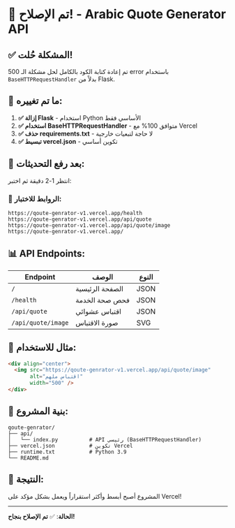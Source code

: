 # 🚀 تم الإصلاح! - Arabic Quote Generator API

## ✅ **المشكلة حُلت!**

تم إعادة كتابة الكود بالكامل لحل مشكلة الـ 500 error باستخدام `BaseHTTPRequestHandler` بدلاً من Flask.

## 🔧 **ما تم تغييره:**

1. **✅ إزالة Flask** - استخدام Python الأساسي فقط
2. **✅ استخدام BaseHTTPRequestHandler** - متوافق 100% مع Vercel
3. **✅ حذف requirements.txt** - لا حاجة لتبعيات خارجية
4. **✅ تبسيط vercel.json** - تكوين أساسي

## 🚀 **بعد رفع التحديثات:**

انتظر 1-2 دقيقة ثم اختبر:

### 📍 **الروابط للاختبار:**

```
https://qoute-genrator-v1.vercel.app/health
https://qoute-genrator-v1.vercel.app/api/quote
https://qoute-genrator-v1.vercel.app/api/quote/image
https://qoute-genrator-v1.vercel.app/
```

## 📊 **API Endpoints:**

| Endpoint | الوصف | النوع |
|----------|--------|-------|
| `/` | الصفحة الرئيسية | JSON |
| `/health` | فحص صحة الخدمة | JSON |
| `/api/quote` | اقتباس عشوائي | JSON |
| `/api/quote/image` | صورة الاقتباس | SVG |

## 🎯 **مثال للاستخدام:**

```markdown
<div align="center">
  <img src="https://qoute-genrator-v1.vercel.app/api/quote/image" 
       alt="اقتباس ملهم" 
       width="500" />
</div>
```

## 📂 **بنية المشروع:**

```
qoute-genrator/
├── api/
│   └── index.py          # API رئيسي (BaseHTTPRequestHandler)
├── vercel.json           # تكوين Vercel
├── runtime.txt           # Python 3.9
└── README.md
```

## 🎉 **النتيجة:**

المشروع أصبح أبسط وأكثر استقراراً ويعمل بشكل مؤكد على Vercel!

---

**الحالة**: ✅ **تم الإصلاح بنجاح!**
